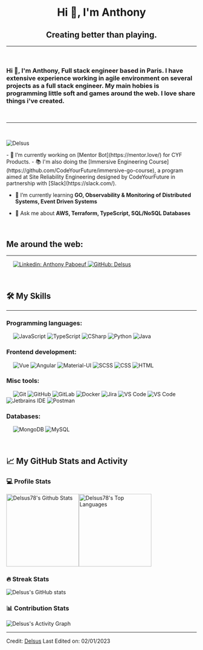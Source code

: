 <h1 align="center">Hi 👋, I'm Anthony</h1>
<h2 align="center">Creating better than playing.</h2>


-------------------
&emsp;
<h3 align="left">Hi 👋, I'm Anthony, Full stack engineer based in Paris. I have extensive experience working in agile environment on several projects as a full stack engineer.
My main hobies is programming little soft and games around the web. I love share things i've created.</h3>
&emsp;

-------------------
&emsp;
<p align="left"> <img src="https://komarev.com/ghpvc/?username=Delsus78&label=Profile%20views&color=0e75b6&style=flat" alt="Delsus" /> </p>
- 🔭 I’m currently working on [Mentor Bot](https://mentor.love/) for CYF Products. 
- 📚 I'm also doing the [Immersive Engineering Course](https://github.com/CodeYourFuture/immersive-go-course), a program aimed at Site Reliability Engineering designed by CodeYourFuture in partnership with [Slack](https://slack.com/).

- 🌱 I’m currently learning **GO, Observability & Monitoring of Distributed Systems, Event Driven Systems**

- 💬 Ask me about **AWS, Terraform, TypeScript, SQL/NoSQL Databases**

&emsp;

## Me around the web:
-------------------


&emsp;
<a href="https://www.linkedin.com/in/anthony-paboeuf-041b25209/">
    ![Linkedin: Anthony Paboeuf](https://img.shields.io/badge/-AnthonyPaboeuf-blue?style=flat-square&logo=Linkedin&logoColor=white)
</a>
<a href="https://github.com/Delsus78">
    ![GitHub: Delsus](https://img.shields.io/github/followers/Delsus?label=follow&style=social)
</a>

&emsp;

## 🛠️ My Skills
-------------------
### Programming languages:
&emsp;
![JavaScript](https://img.shields.io/badge/-JavaScript-000?&logo=JavaScript)
![TypeScript](https://img.shields.io/badge/-TypeScript-000?&logo=TypeScript&logoColor=007ACC)
![CSharp](https://img.shields.io/badge/-CSharp-000?&logo=CSharp)
![Python](https://img.shields.io/badge/-Python-000?&logo=Python)
![Java](https://img.shields.io/badge/-Java-000?&logo=Java)
### Frontend development:
&emsp;
![Vue](https://img.shields.io/badge/-Vue-000?&logo=Vue)
![Angular](https://img.shields.io/badge/-Angular-000?&logo=Angular)
![Material-UI](https://img.shields.io/badge/-Material--UI-000?&logo=Material-UI)
![SCSS](https://img.shields.io/badge/-SCSS-000?&logo=Sass)
![CSS](https://img.shields.io/badge/-CSS-000?&logo=CSS3)
![HTML](https://img.shields.io/badge/-HTML-000?&logo=HTML5)
### Misc tools:
&emsp;
![Git](https://img.shields.io/badge/-Git-000?&logo=Git)
![GitHub](https://img.shields.io/badge/-GitHub-000?&logo=GitHub)
![GitLab](https://img.shields.io/badge/-GitLab-000?&logo=GitLab)
![Docker](https://img.shields.io/badge/-Docker-000?&logo=Docker)
![Jira](https://img.shields.io/badge/-Jira-000?&logo=Jira)
![VS Code](https://img.shields.io/badge/-VS%20Code-000?&logo=Visual-Studio-Code)
![VS Code](https://img.shields.io/badge/-VS%20Code-000?&logo=Visual-Studio-Code)
![Jetbrains IDE](https://img.shields.io/badge/-Jetbrains%20-000?&logo=Intellij-IDEA)
![Postman](https://img.shields.io/badge/-Postman-000?&logo=Postman)

### Databases:
&emsp;
![MongoDB](https://img.shields.io/badge/-MongoDB-000?&logo=MongoDB)
![MySQL](https://img.shields.io/badge/-MySQL-000?&logo=MySQL)


&emsp;

## 📈 My GitHub Stats and Activity

### 💻 Profile Stats

<img alt="Delsus78's Github Stats" src="https://github-readme-stats.vercel.app/api/?username=Delsus78&show_icons=true&include_all_commits=true&count_private=true&theme=react&hide_border=true&bg_color=1F222E&title_color=F85D7F&icon_color=F8D866" height="192px"/><img alt="Delsus78's Top Languages" src="https://github-readme-stats.vercel.app/api/top-langs/?username=Delsus78&langs_count=8&layout=compact&theme=react&hide_border=true&bg_color=1F222E&title_color=F85D7F&icon_color=F8D866" height="192px"/>


### 🔥 Streak Stats

![Delsus's GitHub stats](https://github-readme-streak-stats.herokuapp.com/?user=Delsus78&theme=tokyonight)

### 📊 Contribution Stats

<img alt="Delsus's Activity Graph" src="https://github-readme-activity-graph.cyclic.app/graph/?username=Delsus78&bg_color=1F222E&color=F8D866&line=F85D7F&point=FFFFFF&hide_border=true" />

------
Credit: [Delsus](https://github.com/Delsus)
Last Edited on: 02/01/2023
